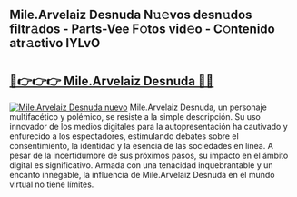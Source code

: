 ## Mile.Arvelaiz Desnuda N𝚞𝚎vos desn𝚞dos filtr𝚊dos - Parts-Vee F𝚘tos vid𝚎o - C𝚘ntenido atr𝚊ctivo IYLvO

# <h2><a href="http://mbci9d6.tromn.icu/?c=Mile.Arvelaiz+Desnuda">🔗👉👉👉 Mile.Arvelaiz Desnuda 🔗🔗</a></h2>

[![Mile.Arvelaiz Desnuda nuevo](https://i.imgur.com/pEAQMta.gif)](http://mbci9d6.tromn.icu/?c=Mile.Arvelaiz+Desnuda)
Mile.Arvelaiz Desnuda, un personaje multifacético y polémico, se resiste a la simple descripción. Su uso innovador de los medios digitales para la autopresentación ha cautivado y enfurecido a los espectadores, estimulando debates sobre el consentimiento, la identidad y la esencia de las sociedades en línea. A pesar de la incertidumbre de sus próximos pasos, su impacto en el ámbito digital es significativo. Armada con una tenacidad inquebrantable y un encanto innegable, la influencia de Mile.Arvelaiz Desnuda en el mundo virtual no tiene límites.

